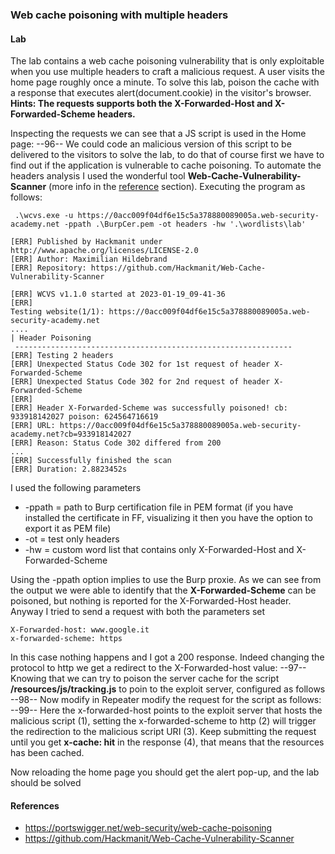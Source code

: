 ### Web cache poisoning with multiple headers
#### Lab
The lab contains a web cache poisoning vulnerability that is only exploitable when you use multiple headers to craft a malicious request. A user visits the home page roughly once a minute. To solve this lab, poison the cache with a response that executes alert(document.cookie) in the visitor's browser.
<b>Hints: The requests  supports both the X-Forwarded-Host and X-Forwarded-Scheme headers. </b>

Inspecting the requests we can see that a JS script is used in the Home page:
--96--
We could code an malicious version of this script to be delivered to the visitors to solve the lab, to do that of course first we have to find out if the application is vulnerable to cache poisoning. To automate the headers analysis I used the wonderful tool <b>Web-Cache-Vulnerability-Scanner</b> (more info in the [reference](#references) section). Executing the program as follows:
```
 .\wcvs.exe -u https://0acc009f04df6e15c5a378880089005a.web-security-academy.net -ppath .\BurpCer.pem -ot headers -hw '.\wordlists\lab'

[ERR] Published by Hackmanit under http://www.apache.org/licenses/LICENSE-2.0
[ERR] Author: Maximilian Hildebrand
[ERR] Repository: https://github.com/Hackmanit/Web-Cache-Vulnerability-Scanner

[ERR] WCVS v1.1.0 started at 2023-01-19_09-41-36
[ERR]
Testing website(1/1): https://0acc009f04df6e15c5a378880089005a.web-security-academy.net
....
| Header Poisoning
 --------------------------------------------------------------
[ERR] Testing 2 headers
[ERR] Unexpected Status Code 302 for 1st request of header X-Forwarded-Scheme
[ERR] Unexpected Status Code 302 for 2nd request of header X-Forwarded-Scheme
[ERR]
[ERR] Header X-Forwarded-Scheme was successfully poisoned! cb: 933918142027 poison: 624564716619
[ERR] URL: https://0acc009f04df6e15c5a378880089005a.web-security-academy.net?cb=933918142027
[ERR] Reason: Status Code 302 differed from 200
...
[ERR] Successfully finished the scan
[ERR] Duration: 2.8823452s
```
I used the following parameters
+ -ppath = path to Burp certification file in PEM format (if you have installed the certificate in FF, visualizing it then you have the option to export it as PEM file) 
+ -ot = test only headers
+ -hw = custom word list that contains only X-Forwarded-Host and X-Forwarded-Scheme

Using the -ppath option implies to use the Burp proxie. As we can see from the output we were able to identify that the <b>X-Forwarded-Scheme</b> can be poisoned, but nothing is reported for the X-Forwarded-Host header. Anyway I tried to send a request with both the parameters set
```
X-Forwarded-host: www.google.it
x-forwarded-scheme: https
```
In this case nothing happens and I got a 200 response. Indeed changing the protocol to http we get a redirect to the X-Forwarded-host value:
--97--
Knowing that we can try to poison the server cache for the script <b>/resources/js/tracking.js</b> to poin to the exploit server, configured as follows
--98--
Now modify in Repeater modify the request for the script as follows:
--99--
Here the x-forwarded-host points to the exploit server that hosts the malicious script (1), setting the x-forwarded-scheme to http (2) will trigger the redirection to the malicious script URI (3). Keep submitting the request until you get <b>x-cache: hit</b> in the response (4), that means that the resources has been cached.

Now reloading the home page you should get the alert pop-up, and the lab should be solved

#### References
+ https://portswigger.net/web-security/web-cache-poisoning
+ https://github.com/Hackmanit/Web-Cache-Vulnerability-Scanner
